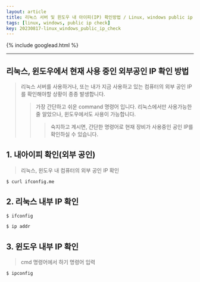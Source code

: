 ```yaml
---
layout: article
title: 리눅스 서버 및 윈도우 내 아이피(IP) 확인방법 / Linux, windows public ip check
tags: [linux, windows, public ip check]
key: 20230817-linux_windows_public_ip_check 
---
```


{% include googlead.html %}

---

## 리눅스, 윈도우에서 현재 사용 중인 외부공인 IP 확인 방법

> 리눅스 서버를 사용하거나, 또는 내가 지금 사용하고 있는 컴퓨터의 외부 공인 IP를 확인해야할 상황이 종종 발생합니다.
>> 가장 간단하고 쉬운 command 명령어 입니다. 리눅스에서만 사용가능한 줄 알았으나, 윈도우에서도 사용이 가능합니다.
>>> 숙지하고 계시면, 간단한 명령어로 현재 장비가 사용중인 공인 IP를 확인하실 수 있습니다.
 

## 1. 내아이피 확인(외부 공인)

> 리눅스, 윈도우 내 컴퓨터의 외부 공인 IP 확인

```bash
$ curl ifconfig.me
```

## 2. 리눅스 내부 IP 확인 

```bash
$ ifconfig
```
```bash
$ ip addr
```

## 3. 윈도우 내부 IP 확인

> cmd 명령어에서 하기 명령어 입력 

```bash
$ ipconfig
```




